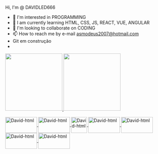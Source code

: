 Hi, I'm @ DAVIDLED666
- 👀 I'm interested in PROGRAMMING
- 🌱 I am currently learning HTML, CSS, JS, REACT, VUE, ANGULAR
- 💞️ I'm looking to collaborate on CODING
- 📫 How to reach me by e-mail asmodeus2007@hotmail.com
- Git em construção
- 



<div>
<a href="https://github.com/DAVIDLED666" />
  <img height="180 em" src="https://github-readme-stats.vercel.app/api?username=DAVIDLED666&show_icons=true&theme=dracula" / >
  <img height="180 em" src="https://github-readme-stats.vercel.app/api/top-langs/?username=DAVIDLED666&layout=compact&theme=dracula" />
</div>

<div style="display: inline_block"><br>
  <img align="center" alt="David-html" height="50" width="100" src="https://cdn.jsdelivr.net/gh/devicons/devicon/icons/html5/html5-plain-wordmark.svg" />
  <img align="center" alt="David-html" height="50" width="100" src="https://cdn.jsdelivr.net/gh/devicons/devicon/icons/css3/css3-plain-wordmark.svg" />
  <img align="center" alt="David-html" height="50" width="50" src="https://cdn.jsdelivr.net/gh/devicons/devicon/icons/javascript/javascript-plain.svg" />         
  <img align="center" alt="David-html" height="50" width="100" src="https://cdn.jsdelivr.net/gh/devicons/devicon/icons/react/react-original-wordmark.svg" />
  <img align="center" alt="David-html" height="50" width="100" src="https://cdn.jsdelivr.net/gh/devicons/devicon/icons/nodejs/nodejs-plain-wordmark.svg" />        
  <img align="center" alt="David-html" height="50" width="100" src="https://cdn.jsdelivr.net/gh/devicons/devicon/icons/vuejs/vuejs-original-wordmark.svg" />   
  <img align="center" alt="David-html" height="50" width="100"src="https://cdn.jsdelivr.net/gh/devicons/devicon/icons/angularjs/angularjs-original.svg" />

  ##
